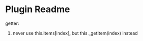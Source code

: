 Plugin Readme
=============

getter:

1. never use this.items[index], but this._getItem(index) instead